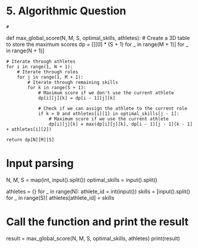  # 5. Algorithmic Question

    # 
   def max_global_score(N, M, S, optimal_skills, athletes):
    # Create a 3D table to store the maximum scores
    dp = [[[0] * (S + 1) for _ in range(M + 1)] for _ in range(N + 1)]

    # Iterate through athletes
    for i in range(1, N + 1):
        # Iterate through roles
        for j in range(1, M + 1):
            # Iterate through remaining skills
            for k in range(S + 1):
                # Maximum score if we don't use the current athlete
                dp[i][j][k] = dp[i - 1][j][k]

                # Check if we can assign the athlete to the current role
                if k > 0 and athletes[i][1] in optimal_skills[j - 1]:
                    # Maximum score if we use the current athlete
                    dp[i][j][k] = max(dp[i][j][k], dp[i - 1][j - 1][k - 1] + athletes[i][2])

    return dp[N][M][S]

# Input parsing
N, M, S = map(int, input().split())
optimal_skills = input().split()

athletes = {}
for _ in range(N):
    athlete_id = int(input())
    skills = [input().split() for _ in range(S)]
    athletes[athlete_id] = skills

# Call the function and print the result
result = max_global_score(N, M, S, optimal_skills, athletes)
print(result)
